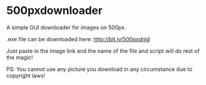 500pxdownloader
===============

A simple GUI downloader for images on 500px.

.exe file can be downloaded here:
http://bit.ly/500pxdnld

Just paste in the image link and the name of the file and script will do rest of the magic!

PS: You cannot use any picture you download in any circumstance due to copyright laws!
